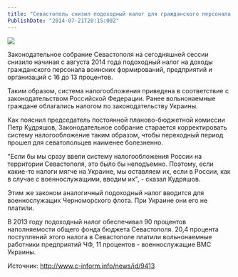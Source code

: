 ```yaml
---
title: "Севастополь снизил подоходный налог для гражданского персонала воинских частей и предприятий" 
PublishDate: "2014-07-21T20:15:00Z" 
--- 
```

 ![](/docs/image/%D0%BF%D0%BE%D0%B4%D0%BE%D1%85%D0%BE%D0%B4%D0%BD%D1%8B%D0%B9%20%D0%BD%D0%B0%D0%BB%D0%BE%D0%B3.jpg)

Законодательное собрание Севастополя на сегодняшней сессии снизило начиная с августа 2014 года подоходный налог на доходы гражданского персонала воинских формирований, предприятий и организаций с 16 до 13 процентов.


Таким образом, система налогообложения приведена в соответствие с законодательством Российской Федерации. Ранее вольнонаемные граждане облагались налогом по законодательству Украины.


Как пояснил председатель постоянной планово-бюджетной комиссии Петр Кудряшов, Законодательное собрание старается корректировать систему налогообложение таким образом, чтобы переходный период прошел для севатопольцев наименее болезненно.


&quot;Если бы мы сразу ввели систему налогообложения России на территории Севастополя, это было бы неподъемно. Поэтому, если какие-то налоги мягче на Украине, мы оставляем их, если в России, как в случае с военнослужащими, вводим их&quot;, - сказал Кудряшов.


Этим же законом аналогичный подоходный налог вводится для военнослужащих Черноморского флота. При Украине они его не платили.


В 2013 году подоходный налог обеспечивал 90 процентов наполняемости общего фонда бюджета Севастополя. 20,4 процента поступлений этого налога в Севастополе платили вольнонаемные работники предприятий ЧФ, 11 процентов - военнослужащие ВМС Украины.


Источник: http://www.c-inform.info/news/id/9413

